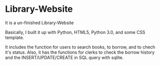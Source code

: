 # Library-Website

It is a un-finished Library-Website

Basically, I built it up with Python, HTML5, Python  3.0, and some CSS template.

It includes the function for users to search books, to borrow, and to chech it's status. Also, it has the functions for clerks to check the borrow history and the INSERT/UPDATE/CREATE in SQL query with sqlite.


